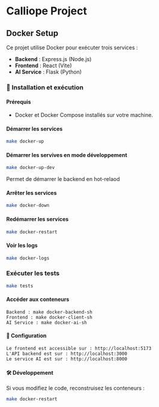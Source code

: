 # Calliope Project 

## Docker Setup

Ce projet utilise Docker pour exécuter trois services :
- **Backend** : Express.js (Node.js)
- **Frontend** : React (Vite)
- **AI Service** : Flask (Python)

### 🚀 Installation et exécution

#### Prérequis
- Docker et Docker Compose installés sur votre machine.

#### Démarrer les services
```sh
make docker-up
```

#### Démarrer les servives en mode développement
```sh
make docker-up-dev
```
Permet de démarrer le backend en hot-relaod

#### Arrêter les services
```sh
make docker-down
```
#### Redémarrer les services

```sh
make docker-restart
```
#### Voir les logs

```sh
make docker-logs
```

### Exécuter les tests
```sh
make tests
```

#### Accéder aux conteneurs

    Backend : make docker-backend-sh
    Frontend : make docker-client-sh
    AI Service : make docker-ai-sh

#### 📌 Configuration

    Le frontend est accessible sur : http://localhost:5173
    L'API backend est sur : http://localhost:3000
    Le service AI est sur : http://localhost:8000

#### 🛠 Développement

Si vous modifiez le code, reconstruisez les conteneurs :

```sh
make docker-restart
```



